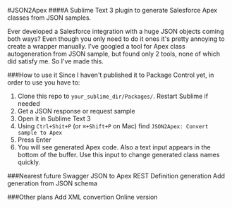#JSON2Apex 
####A Sublime Text 3 plugin to generate Salesforce Apex classes from JSON samples.

Ever developed a Salesforce integration with a huge JSON objects coming both ways? Even though you only need to do it ones it's pretty annoying to create a wrapper manually.
I've googled a tool for Apex class autogeneration from JSON sample, but found only 2 tools, none of which did satisfy me.
So I've made this.

###How to use it
Since I haven't published it to Package Control yet, in order to use you have to:

1. Clone this repo to `your_sublime_dir/Packages/`. Restart Sublime if needed
2. Get a JSON response or request sample
3. Open it in Sublime Text 3
4. Using `Ctrl+Shit+P` (or `⌘+Shift+P` on Mac) find `JSON2Apex: Convert sample to Apex`
5. Press Enter
6. You will see generated Apex code. Also a text input appears in the bottom of the buffer. Use this input to change generated class names quickly.

###Nearest future
Swagger JSON to Apex REST Definition generation
Add generation from JSON schema

###Other plans
Add XML convertion
Online version
